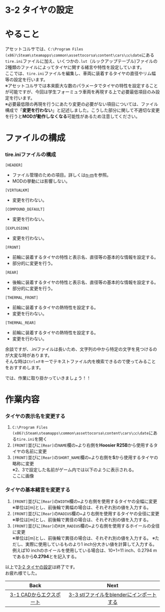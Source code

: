 # **3-2 タイヤの設定**   
# やること
アセットコルサでは、`C:\Program Files (x86)\Steam\steamapps\common\assettocorsa\content\cars\○○\date`にある`tire.ini`ファイルに加え、いくつかの`.lut`（ルックアップテーブル)ファイルの2種類のファイルによってタイヤに関する緒言や特性を設定しています。  
ここでは、`tire.ini`ファイルを編集し、車両に装着するタイヤの直径やリム幅等の設定を行います。  
※アセットコルサでは本来膨大な数のパラメータでタイヤの特性を設定することが可能ですが、今回は学生フォーミュラ車両を再現する上で必要最低項目のみ設定を行います。  
※必要最低限の再現を行うにあたり変更の必要がない項目については、ファイル構成で「**変更を行わない**」と記述しました。こうした部分に関して不適切な変更を行うと**MODが動作しなくなる**可能性があるため注意してください。  

# ファイルの構成
### tire.iniファイルの構成
`[HEADER]`  
  + ファイル管理のための項目。詳しくは[n-m]()を参照。  
  + MODの挙動には影響しない。


`[VIRTUALKM]`  
  + 変更を行わない。


`[COMPOUND_DEFAULT]`  
  + 変更を行わない。


`[EXPLOSION]`  
  + 変更を行わない。


`[FRONT]`  
  + 前輪に装着するタイヤの特性と表示名、直径等の基本的な情報を設定する。
  + 部分的に変更を行う。


`[REAR]`  
  + 後輪に装着するタイヤの特性と表示名、直径等の基本的な情報を設定する。
  + 部分的に変更を行う。


`[THERMAL_FRONT]`  
  + 前輪に装着するタイヤの熱特性を設定する。  
  + 変更を行わない。  


`[THERMAL_REAR]`  
  + 前輪に装着するタイヤの熱特性を設定する。  
  + 変更を行わない。  

余談ですが、.iniファイルは長いため、文字列の中から特定の文字を見つけるのが大変な時があります。  
そんな時は`Ctrl`+`F`キーでテキストファイル内を検索できるので使ってみることをおすすめします。

では、作業に取り掛かっていきましょう！！

# 作業内容
### タイヤの表示名を変更する
1. `C:\Program Files (x86)\Steam\steamapps\common\assettocorsa\content\cars\○○\date`にある`tire.ini`を開く　　
2. `[FRONT]`並びに`[Rear]`の`NAME`欄の`=`より右側を**Hoosier R25B**から使用するタイヤの名前に変更    
3. `[FRONT]`並びに`[Rear]`の`SHORT_NAME`欄の`=`より右側を**S**から使用するタイヤの略称に変更  
※2、3で設定した名前がゲーム内では以下のように表示される。    
ここに画像


### タイヤの基本緒言を変更する
1. `[FRONT]`並びに`[Rear]`の`WIDTH`欄の`=`より右側を使用するタイヤの全幅に変更  
※単位は[m]とし、前後輪で異幅の場合は、それぞれ別の値を入力する。
2. `[FRONT]`並びに`[Rear]`の`RADIUS`欄の`=`より右側を使用するタイヤの全径に変更  
※単位は[m]とし、前後輪で異径の場合は、それぞれ別の値を入力する。
3. `[FRONT]`並びに`[Rear]`の`RIM_RADIUS`欄の`=`より右側を使用するホイールの全径に変更  
※単位は[m]とし、前後輪で異径の場合は、それぞれ別の値を入力する。
※ただし、実際に使用しているものより1 inch分大きい値を計算して入力する。  
  例えば10 inchのホイールを使用している場合は、10+1=11 inch、0.2794 mであるから**0.2794**とを記入する。  

以上で[3-2 タイヤの設定](https://github.com/JSAE-ARCHIVES/MOD-Tutorial/blob/main/3%E7%AB%A0%203D%E3%83%A2%E3%83%87%E3%83%AB%E3%81%AE%E4%BD%9C%E6%88%90/3-2%203D%E3%83%A2%E3%83%87%E3%83%AA%E3%83%B3%E3%82%B0%E3%82%BD%E3%83%95%E3%83%88(blender)%E3%81%AE%E5%B0%8E%E5%85%A5.md)は終了です。  
お疲れ様でした。  

| Back | Next |
|:---:|:---:|
| [3-1 CADからエクスポート](https://github.com/JSAE-ARCHIVES/MOD-Tutorial/blob/main/3%E7%AB%A0%203D%E3%83%A2%E3%83%87%E3%83%AB%E3%81%AE%E4%BD%9C%E6%88%90/3-1%20CAD%E3%81%8B%E3%82%89%E3%82%A8%E3%82%AF%E3%82%B9%E3%83%9D%E3%83%BC%E3%83%88.md) | [3-3 stlファイルをblenderにインポートする](https://github.com/JSAE-ARCHIVES/MOD-Tutorial/blob/main/3%E7%AB%A0%203D%E3%83%A2%E3%83%87%E3%83%AB%E3%81%AE%E4%BD%9C%E6%88%90/3-3%20stl%E3%83%95%E3%82%A1%E3%82%A4%E3%83%AB%E3%82%92blender%E3%81%AB%E3%82%A4%E3%83%B3%E3%83%9D%E3%83%BC%E3%83%88%E3%81%99%E3%82%8B.md) |

